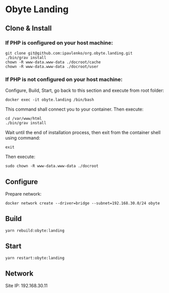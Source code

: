 # Obyte Landing

## Clone & Install

### If PHP is configured on your host machine:

```
git clone git@github.com:ipavlenko/org.obyte.landing.git
./bin/grav install
chown -R www-data.www-data ./docroot/cache
chown -R www-data.www-data ./docroot/user
```

### If PHP is not configured on your host machine:

Configure, Build, Start, go back to this section and execute from root folder:

```
docker exec -it obyte.landing /bin/bash
```

This command shall connect you to your container. Then execute:

```
cd /var/www/html
./bin/grav install
```

Wait until the end of installation process, then exit from the container shell using command:

```
exit
```

Then execute:

```
sudo chown -R www-data.www-data ./docroot
```

## Configure

Prepare network:
```
docker network create --driver=bridge --subnet=192.168.30.0/24 obyte
```

## Build

```
yarn rebuild:obyte:landing
```

## Start

```
yarn restart:obyte:landing
```

## Network

Site IP:
192.168.30.11

